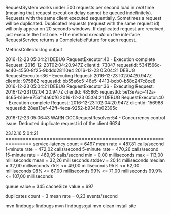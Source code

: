 RequestSystem works under 500 requests per second load in _real_ time (meaning that request execution delay cannot be queued indefinitely).
Requests with the same client executed sequentially. Sometimes a request will be duplicated. Duplicated requests (request with the same request id)
will only appear on 20 seconds windows. If duplicated request are received, just execute the first one.
*The method _execute_ on the interface RequestService returns a CompletableFuture for each request.

MetricsCollector.log output

2016-12-23 05:04:21 DEBUG RequestExecutor:40 - Execution complete Request: 2016-12-23T02:04:20.947Z clientId: 73047 requestId: 5341566c-ec40-4550-8f25-9bddd28110e4
2016-12-23 05:04:21 DEBUG RequestExecutor:36 - Executing Request: 2016-12-23T02:04:20.947Z clientId: 975862 requestId: bb55e6c5-46e5-4413-bcb0-b58c247c8ce8
2016-12-23 05:04:21 DEBUG RequestExecutor:36 - Executing Request: 2016-12-23T02:04:20.947Z clientId: 485865 requestId: 5e13e7ac-4f2a-4c65-b16e-e75af14a60f6
2016-12-23 05:04:21 DEBUG RequestExecutor:40 - Execution complete Request: 2016-12-23T02:04:20.947Z clientId: 156988 requestId: 28ea13ef-42ff-4eca-9252-b9346b02395c

2016-12-23 05:06:43 WARN  OCCRequestResolver:54 - Concurrency control issue: Deducted duplicate request id of the client 6624


23.12.16 5:04:21 ===============================================================
service-latency
             count = 6497
         mean rate = 487,81 calls/second
     1-minute rate = 472,02 calls/second
     5-minute rate = 470,26 calls/second
    15-minute rate = 469,95 calls/second
               min = 0,00 milliseconds
               max = 113,00 milliseconds
              mean = 32,26 milliseconds
            stddev = 20,14 milliseconds
            median = 32,00 milliseconds
              75% <= 49,00 milliseconds
              95% <= 62,00 milliseconds
              98% <= 67,00 milliseconds
              99% <= 71,00 milliseconds
            99.9% <= 107,00 milliseconds
	
queue value = 345
	cacheSize value = 697
	
duplicates
             count = 3
         mean rate = 0,23 events/second

		 
mvn findbugs:findbugs
mvn findbugs:gui
mvn clean install site